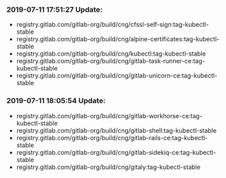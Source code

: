 ### 2019-07-11 17:51:27 Update:

- registry.gitlab.com/gitlab-org/build/cng/cfssl-self-sign:tag-kubectl-stable
- registry.gitlab.com/gitlab-org/build/cng/alpine-certificates:tag-kubectl-stable
- registry.gitlab.com/gitlab-org/build/cng/kubectl:tag-kubectl-stable
- registry.gitlab.com/gitlab-org/build/cng/gitlab-task-runner-ce:tag-kubectl-stable
- registry.gitlab.com/gitlab-org/build/cng/gitlab-unicorn-ce:tag-kubectl-stable
### 2019-07-11 18:05:54 Update:

- registry.gitlab.com/gitlab-org/build/cng/gitlab-workhorse-ce:tag-kubectl-stable
- registry.gitlab.com/gitlab-org/build/cng/gitlab-shell:tag-kubectl-stable
- registry.gitlab.com/gitlab-org/build/cng/gitlab-rails-ce:tag-kubectl-stable
- registry.gitlab.com/gitlab-org/build/cng/gitlab-sidekiq-ce:tag-kubectl-stable
- registry.gitlab.com/gitlab-org/build/cng/gitaly:tag-kubectl-stable
